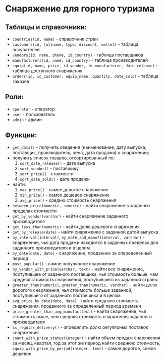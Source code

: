 # Снаряжение для горного туризма

## Таблицы и справочники:

-   `countries(id, name)` - справочник стран
-   `customers(id, fullname, type, discount, wallet)` - таблица покупателей
-   `vendors(id, name, phone, id_country)` - таблица поставщиков
-   `manufacturers(id, name, id_country)` - таблица производителей
-   `equip(id, name, price, id_vendor, id_manufacturer, date_release)` - таблица доступного снаряжения
-   `orders(id, id_customer, equip_name, quantity, date_sold)` - таблица заказов

## Роли:

-   `operator` - оператор
-   `user` - пользователь
-   `admin` - админ

## Функции:

-   `get_data()` - получить сведения (наименование, дату выпуска, поставщик, производитель, цена, дата продажи) о снаряжении;
-   получить список товаров, отсортированный по:
    1. `sort_date_release()` - дате выпуска
    2. `sort_vendor()` - поставщику
    3. `sort_price()` - стоимости
    4. `sort_date_sold()` - дате продажи
-   найти:
    1. `max_price()` - самое дорогое снаряжение
    2. `min_price()` - самое дешевое снаряжение
    3. `avg_price()` - средню стоимость снаряжения
-   `between_price(numeric, numeric)` - найти снаряжение в заданных пределах стоимости
-   `get_by_vendor(varchar)` - найти снаряжение заданного производителя
-   `get_less_than(numeric)` - найти долю дешевого снаряжения
-   `get_by_release(date)` - найти снаряжение с заданной датой выпуска
-   `by_interval(interval)`, `by_date_and_manuf(interval, varchar)` - снаряжение, чья дата продажи находится в заданных пределах для заданного производителя и в целом
-   `by_date(date, date)` - снаряжение, проданное за опеределенный период
-   `most_popular()` - самое популярное снаряжение
-   `by_vendor_with_price(varchar, text)` - найти все снаряжение, поступившее от заданного поставщика, чья стоимость больше, чем средняя стоимость снаряжения, поступившего из заданной страны
-   `greater_than(numeric)`, `greater_than(numeric, varchar)` - найти долю дорогого снаряжения, чья стоимость больше заданной, поступившего от заданного поставщика и в целом
-   `avg_price_by_date(date, date)` - найти среднюю стоимость снаряжения, проданного за определенный период времени
-   `price_greater_than_avg_manufac(text)` - найти снаряжение, чья стоимость выше, чем средняя стоимость снаряжения заданного производителя
-   `is_regular_delivery()` - определить долю регулярных поставок снаряжения
-   `count_with_price_status(integer)` - найти объем продаж снаряжения за месяц, квартал, год за этот же период найти среднюю стоимость, `equip_with_price_by_period(integer, text)` - самое дорогое, самое дешевое
